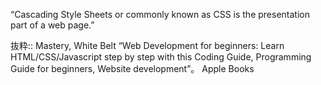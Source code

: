 “Cascading Style Sheets or commonly known as CSS is the presentation part of a web page.”

抜粋:: Mastery, White Belt  “Web Development for beginners: Learn HTML/CSS/Javascript step by step with this Coding Guide, Programming Guide for beginners, Website development”。 Apple Books  
